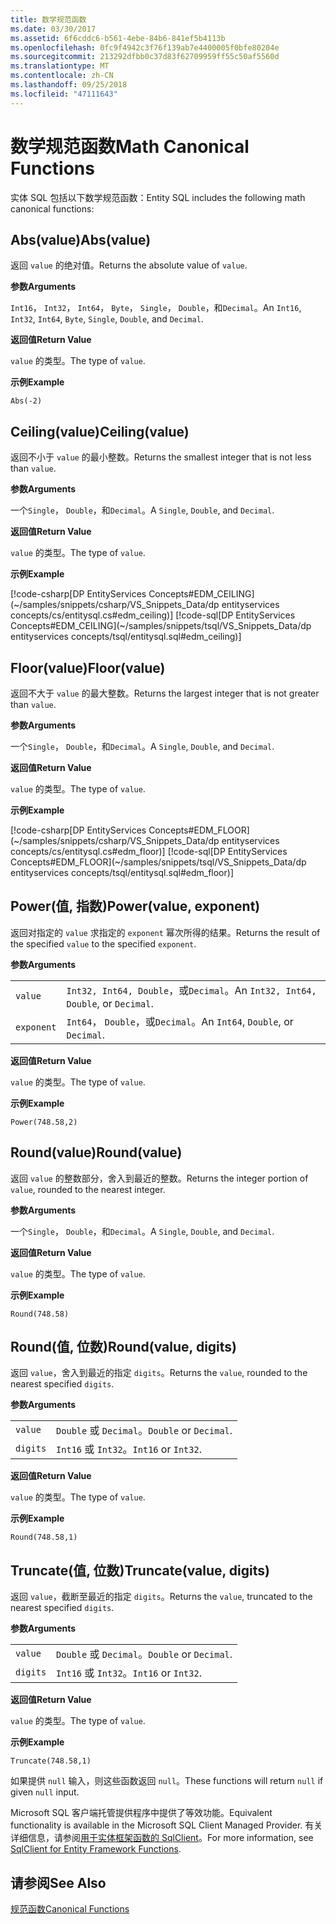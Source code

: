 ```yaml
---
title: 数学规范函数
ms.date: 03/30/2017
ms.assetid: 6f6cddc6-b561-4ebe-84b6-841ef5b4113b
ms.openlocfilehash: 0fc9f4942c3f76f139ab7e4400005f0bfe80204e
ms.sourcegitcommit: 213292dfbb0c37d83f62709959ff55c50af5560d
ms.translationtype: MT
ms.contentlocale: zh-CN
ms.lasthandoff: 09/25/2018
ms.locfileid: "47111643"
---
```

# <a name="math-canonical-functions"></a><span data-ttu-id="35c8a-102">数学规范函数</span><span class="sxs-lookup"><span data-stu-id="35c8a-102">Math Canonical Functions</span></span>

<span data-ttu-id="35c8a-103">实体 SQL 包括以下数学规范函数：</span><span class="sxs-lookup"><span data-stu-id="35c8a-103">Entity SQL includes the following math canonical functions:</span></span>
  
## <a name="absvalue"></a><span data-ttu-id="35c8a-104">Abs(value)</span><span class="sxs-lookup"><span data-stu-id="35c8a-104">Abs(value)</span></span>

<span data-ttu-id="35c8a-105">返回 `value` 的绝对值。</span><span class="sxs-lookup"><span data-stu-id="35c8a-105">Returns the absolute value of `value`.</span></span>

<span data-ttu-id="35c8a-106">**参数**</span><span class="sxs-lookup"><span data-stu-id="35c8a-106">**Arguments**</span></span>

<span data-ttu-id="35c8a-107">`Int16`， `Int32`， `Int64`， `Byte`， `Single`， `Double`，和`Decimal`。</span><span class="sxs-lookup"><span data-stu-id="35c8a-107">An `Int16`, `Int32`, `Int64`, `Byte`, `Single`, `Double`, and `Decimal`.</span></span>

<span data-ttu-id="35c8a-108">**返回值**</span><span class="sxs-lookup"><span data-stu-id="35c8a-108">**Return Value**</span></span>

<span data-ttu-id="35c8a-109">`value` 的类型。</span><span class="sxs-lookup"><span data-stu-id="35c8a-109">The type of `value`.</span></span>

<span data-ttu-id="35c8a-110">**示例**</span><span class="sxs-lookup"><span data-stu-id="35c8a-110">**Example**</span></span>

`Abs(-2)`

## <a name="ceilingvalue"></a><span data-ttu-id="35c8a-111">Ceiling(value)</span><span class="sxs-lookup"><span data-stu-id="35c8a-111">Ceiling(value)</span></span>

<span data-ttu-id="35c8a-112">返回不小于 `value` 的最小整数。</span><span class="sxs-lookup"><span data-stu-id="35c8a-112">Returns the smallest integer that is not less than `value`.</span></span>

<span data-ttu-id="35c8a-113">**参数**</span><span class="sxs-lookup"><span data-stu-id="35c8a-113">**Arguments**</span></span>

<span data-ttu-id="35c8a-114">一个`Single`， `Double`，和`Decimal`。</span><span class="sxs-lookup"><span data-stu-id="35c8a-114">A `Single`, `Double`, and `Decimal`.</span></span>

<span data-ttu-id="35c8a-115">**返回值**</span><span class="sxs-lookup"><span data-stu-id="35c8a-115">**Return Value**</span></span>

<span data-ttu-id="35c8a-116">`value` 的类型。</span><span class="sxs-lookup"><span data-stu-id="35c8a-116">The type of `value`.</span></span>

<span data-ttu-id="35c8a-117">**示例**</span><span class="sxs-lookup"><span data-stu-id="35c8a-117">**Example**</span></span>

[!code-csharp[DP EntityServices Concepts#EDM_CEILING](~/samples/snippets/csharp/VS_Snippets_Data/dp entityservices concepts/cs/entitysql.cs#edm_ceiling)]
[!code-sql[DP EntityServices Concepts#EDM_CEILING](~/samples/snippets/tsql/VS_Snippets_Data/dp entityservices concepts/tsql/entitysql.sql#edm_ceiling)]

## <a name="floorvalue"></a><span data-ttu-id="35c8a-118">Floor(value)</span><span class="sxs-lookup"><span data-stu-id="35c8a-118">Floor(value)</span></span>

<span data-ttu-id="35c8a-119">返回不大于 `value` 的最大整数。</span><span class="sxs-lookup"><span data-stu-id="35c8a-119">Returns the largest integer that is not greater than `value`.</span></span>

<span data-ttu-id="35c8a-120">**参数**</span><span class="sxs-lookup"><span data-stu-id="35c8a-120">**Arguments**</span></span>

<span data-ttu-id="35c8a-121">一个`Single`， `Double`，和`Decimal`。</span><span class="sxs-lookup"><span data-stu-id="35c8a-121">A `Single`, `Double`, and `Decimal`.</span></span>

<span data-ttu-id="35c8a-122">**返回值**</span><span class="sxs-lookup"><span data-stu-id="35c8a-122">**Return Value**</span></span>

<span data-ttu-id="35c8a-123">`value` 的类型。</span><span class="sxs-lookup"><span data-stu-id="35c8a-123">The type of `value`.</span></span>

<span data-ttu-id="35c8a-124">**示例**</span><span class="sxs-lookup"><span data-stu-id="35c8a-124">**Example**</span></span>

[!code-csharp[DP EntityServices Concepts#EDM_FLOOR](~/samples/snippets/csharp/VS_Snippets_Data/dp entityservices concepts/cs/entitysql.cs#edm_floor)]
[!code-sql[DP EntityServices Concepts#EDM_FLOOR](~/samples/snippets/tsql/VS_Snippets_Data/dp entityservices concepts/tsql/entitysql.sql#edm_floor)]

## <a name="powervalue-exponent"></a><span data-ttu-id="35c8a-125">Power(值, 指数)</span><span class="sxs-lookup"><span data-stu-id="35c8a-125">Power(value, exponent)</span></span>

<span data-ttu-id="35c8a-126">返回对指定的 `value` 求指定的 `exponent` 幂次所得的结果。</span><span class="sxs-lookup"><span data-stu-id="35c8a-126">Returns the result of the specified `value` to the specified `exponent`.</span></span>

<span data-ttu-id="35c8a-127">**参数**</span><span class="sxs-lookup"><span data-stu-id="35c8a-127">**Arguments**</span></span>

|  |  |
|--|--|
|`value` | <span data-ttu-id="35c8a-128">`Int32, Int64, Double`，或`Decimal`。</span><span class="sxs-lookup"><span data-stu-id="35c8a-128">An `Int32, Int64, Double`, or `Decimal`.</span></span> |
|`exponent` | <span data-ttu-id="35c8a-129">`Int64`， `Double`，或`Decimal`。</span><span class="sxs-lookup"><span data-stu-id="35c8a-129">An `Int64`, `Double`, or `Decimal`.</span></span> |

<span data-ttu-id="35c8a-130">**返回值**</span><span class="sxs-lookup"><span data-stu-id="35c8a-130">**Return Value**</span></span>

<span data-ttu-id="35c8a-131">`value` 的类型。</span><span class="sxs-lookup"><span data-stu-id="35c8a-131">The type of `value`.</span></span>

<span data-ttu-id="35c8a-132">**示例**</span><span class="sxs-lookup"><span data-stu-id="35c8a-132">**Example**</span></span>

`Power(748.58,2)`

## <a name="roundvalue"></a><span data-ttu-id="35c8a-133">Round(value)</span><span class="sxs-lookup"><span data-stu-id="35c8a-133">Round(value)</span></span>

<span data-ttu-id="35c8a-134">返回 `value` 的整数部分，舍入到最近的整数。</span><span class="sxs-lookup"><span data-stu-id="35c8a-134">Returns the integer portion of `value`, rounded to the nearest integer.</span></span>

<span data-ttu-id="35c8a-135">**参数**</span><span class="sxs-lookup"><span data-stu-id="35c8a-135">**Arguments**</span></span>

<span data-ttu-id="35c8a-136">一个`Single`， `Double`，和`Decimal`。</span><span class="sxs-lookup"><span data-stu-id="35c8a-136">A `Single`, `Double`, and `Decimal`.</span></span>

<span data-ttu-id="35c8a-137">**返回值**</span><span class="sxs-lookup"><span data-stu-id="35c8a-137">**Return Value**</span></span>

<span data-ttu-id="35c8a-138">`value` 的类型。</span><span class="sxs-lookup"><span data-stu-id="35c8a-138">The type of `value`.</span></span>

<span data-ttu-id="35c8a-139">**示例**</span><span class="sxs-lookup"><span data-stu-id="35c8a-139">**Example**</span></span>

`Round(748.58)`

## <a name="roundvalue-digits"></a><span data-ttu-id="35c8a-140">Round(值, 位数)</span><span class="sxs-lookup"><span data-stu-id="35c8a-140">Round(value, digits)</span></span>

<span data-ttu-id="35c8a-141">返回 `value`，舍入到最近的指定 `digits`。</span><span class="sxs-lookup"><span data-stu-id="35c8a-141">Returns the `value`, rounded to the nearest specified `digits`.</span></span>

<span data-ttu-id="35c8a-142">**参数**</span><span class="sxs-lookup"><span data-stu-id="35c8a-142">**Arguments**</span></span>

|  |  |
|--|--|
|`value`|<span data-ttu-id="35c8a-143">`Double` 或 `Decimal`。</span><span class="sxs-lookup"><span data-stu-id="35c8a-143">`Double` or `Decimal`.</span></span>|
|`digits`|<span data-ttu-id="35c8a-144">`Int16` 或 `Int32`。</span><span class="sxs-lookup"><span data-stu-id="35c8a-144">`Int16` or `Int32`.</span></span>|

<span data-ttu-id="35c8a-145">**返回值**</span><span class="sxs-lookup"><span data-stu-id="35c8a-145">**Return Value**</span></span>

<span data-ttu-id="35c8a-146">`value` 的类型。</span><span class="sxs-lookup"><span data-stu-id="35c8a-146">The type of `value`.</span></span>

<span data-ttu-id="35c8a-147">**示例**</span><span class="sxs-lookup"><span data-stu-id="35c8a-147">**Example**</span></span>

`Round(748.58,1)`

## <a name="truncatevalue-digits"></a><span data-ttu-id="35c8a-148">Truncate(值, 位数)</span><span class="sxs-lookup"><span data-stu-id="35c8a-148">Truncate(value, digits)</span></span>

<span data-ttu-id="35c8a-149">返回 `value`，截断至最近的指定 `digits`。</span><span class="sxs-lookup"><span data-stu-id="35c8a-149">Returns the `value`, truncated to the nearest specified `digits`.</span></span>

<span data-ttu-id="35c8a-150">**参数**</span><span class="sxs-lookup"><span data-stu-id="35c8a-150">**Arguments**</span></span>

|  |  |
|--|--|
|`value`|<span data-ttu-id="35c8a-151">`Double` 或 `Decimal`。</span><span class="sxs-lookup"><span data-stu-id="35c8a-151">`Double` or `Decimal`.</span></span>|
|`digits`|<span data-ttu-id="35c8a-152">`Int16` 或 `Int32`。</span><span class="sxs-lookup"><span data-stu-id="35c8a-152">`Int16` or `Int32`.</span></span>|

<span data-ttu-id="35c8a-153">**返回值**</span><span class="sxs-lookup"><span data-stu-id="35c8a-153">**Return Value**</span></span>

<span data-ttu-id="35c8a-154">`value` 的类型。</span><span class="sxs-lookup"><span data-stu-id="35c8a-154">The type of `value`.</span></span>

<span data-ttu-id="35c8a-155">**示例**</span><span class="sxs-lookup"><span data-stu-id="35c8a-155">**Example**</span></span>

`Truncate(748.58,1)`  
  
 <span data-ttu-id="35c8a-156">如果提供 `null` 输入，则这些函数返回 `null`。</span><span class="sxs-lookup"><span data-stu-id="35c8a-156">These functions will return `null` if given `null` input.</span></span>  
  
 <span data-ttu-id="35c8a-157">Microsoft SQL 客户端托管提供程序中提供了等效功能。</span><span class="sxs-lookup"><span data-stu-id="35c8a-157">Equivalent functionality is available in the Microsoft SQL Client Managed Provider.</span></span> <span data-ttu-id="35c8a-158">有关详细信息，请参阅[用于实体框架函数的 SqlClient](../../../../../../docs/framework/data/adonet/ef/sqlclient-for-ef-functions.md)。</span><span class="sxs-lookup"><span data-stu-id="35c8a-158">For more information, see [SqlClient for Entity Framework Functions](../../../../../../docs/framework/data/adonet/ef/sqlclient-for-ef-functions.md).</span></span>  
  
## <a name="see-also"></a><span data-ttu-id="35c8a-159">请参阅</span><span class="sxs-lookup"><span data-stu-id="35c8a-159">See Also</span></span>  
 [<span data-ttu-id="35c8a-160">规范函数</span><span class="sxs-lookup"><span data-stu-id="35c8a-160">Canonical Functions</span></span>](../../../../../../docs/framework/data/adonet/ef/language-reference/canonical-functions.md)
